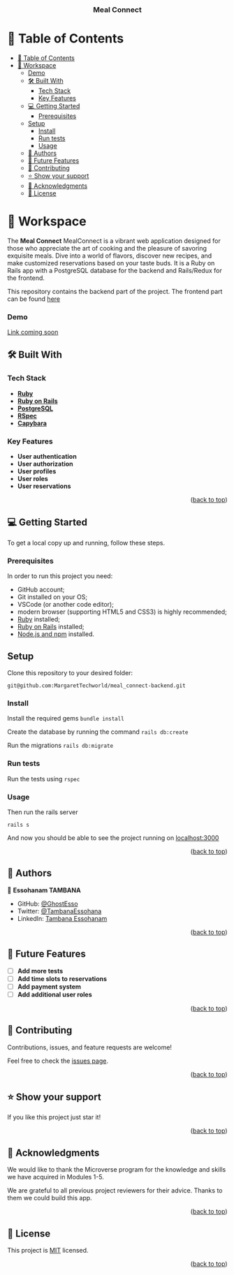 <h3 align="center"><b>Meal Connect</b></h3>

<a name="readme-top"></a>

# 📗 Table of Contents

- [📗 Table of Contents](#-table-of-contents)
- [📖 Workspace ](#-meal-connect-)
    - [Demo](#demo)
  - [🛠 Built With ](#-built-with-)
    - [Tech Stack ](#tech-stack-)
    - [Key Features ](#key-features-)
  - [💻 Getting Started ](#-getting-started-)
    - [Prerequisites](#prerequisites)
  - [Setup](#setup)
    - [Install](#install)
    - [Run tests](#run-tests)
    - [Usage](#usage)
  - [👥 Authors ](#-authors-)
  - [🔭 Future Features ](#-future-features-)
  - [🤝 Contributing ](#-contributing-)
  - [⭐️ Show your support ](#️-show-your-support-)
  - [🙏 Acknowledgments ](#-acknowledgments-)
  - [📝 License ](#-license-)


# 📖 Workspace <a name="about-project"></a>

The **Meal Connect** MealConnect is a vibrant web application designed for those who appreciate the art of cooking and the pleasure of savoring exquisite meals. Dive into a world of flavors, discover new recipes, and make customized reservations based on your taste buds. It is a Ruby on Rails app with a PostgreSQL database for the backend and Rails/Redux for the frontend.

This repository contains the backend part of the project. The frontend part can be found [here](https://github.com/MargaretTechworld/meal_connect-frontend)

### Demo
[Link coming soon](#)

## 🛠 Built With <a name="built-with"></a>

### Tech Stack <a name="tech-stack"></a>

- **[Ruby](https://www.ruby-lang.org/en/)**
- **[Ruby on Rails](https://rubyonrails.org/)**
- **[PostgreSQL](https://www.postgresql.org/)**
- **[RSpec](https://rspec.info/)**
- **[Capybara](https://github.com/teamcapybara/capybara)**

### Key Features <a name="key-features"></a>

- **User authentication**
- **User authorization**
- **User profiles**
- **User roles**
- **User reservations**

<p align="right">(<a href="#readme-top">back to top</a>)</p>


## 💻 Getting Started <a name="getting-started"></a>

To get a local copy up and running, follow these steps.

### Prerequisites

In order to run this project you need:

- GitHub account;
- Git installed on your OS;
- VSCode (or another code editor);
- modern browser (supporting HTML5 and CSS3) is highly recommended;
- [Ruby](https://www.ruby-lang.org/en/documentation/installation/) installed;
- [Ruby on Rails](https://gorails.com/guides) installed;
- [Node.js and npm](https://nodejs.org/) installed.

## Setup

Clone this repository to your desired folder:

`git@github.com:MargaretTechworld/meal_connect-backend.git`

### Install

Install the required gems
`bundle install`

Create the database by running the command
`rails db:create`

Run the migrations
`rails db:migrate`

### Run tests

Run the tests using
`rspec`

### Usage

Then run the rails server

`rails s`

And now you should be able to see the project running on [localhost:3000](http://localhost:3000/)

<p align="right">(<a href="#readme-top">back to top</a>)</p>


## 👥 Authors <a name="authors"></a>

👤 **Essohanam TAMBANA**

- GitHub: [@GhostEsso](https://github.com/GhostEsso)
- Twitter: [@TambanaEssohana](https://twitter.com/TambanaEssohana)
- LinkedIn: [Tambana Essohanam](https://www.linkedin.com/in/essohanam-tambana)



<p align="right">(<a href="#readme-top">back to top</a>)</p>


## 🔭 Future Features <a name="future-features"></a>

- [ ] **Add more tests**
- [ ] **Add time slots to reservations**
- [ ] **Add payment system**
- [ ] **Add additional user roles**

<p align="right">(<a href="#readme-top">back to top</a>)</p>


## 🤝 Contributing <a name="contributing"></a>

Contributions, issues, and feature requests are welcome!

Feel free to check the [issues page](../../issues/).

<p align="right">(<a href="#readme-top">back to top</a>)</p>


## ⭐️ Show your support <a name="support"></a>

If you like this project just star it!

<p align="right">(<a href="#readme-top">back to top</a>)</p>


## 🙏 Acknowledgments <a name="acknowledgements"></a>

We would like to thank the Microverse program for the knowledge and skills we have acquired in Modules 1-5.

We are grateful to all previous project reviewers for their advice. Thanks to them we could build this app.

<p align="right">(<a href="#readme-top">back to top</a>)</p>

## 📝 License <a name="license"></a>

This project is [MIT](./LICENSE) licensed.

<p align="right">(<a href="#readme-top">back to top</a>)</p>